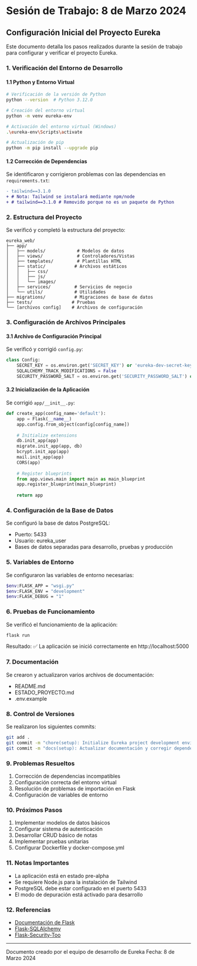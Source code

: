 # Sesión de Trabajo: 8 de Marzo 2024
## Configuración Inicial del Proyecto Eureka

Este documento detalla los pasos realizados durante la sesión de trabajo para configurar y verificar el proyecto Eureka.

### 1. Verificación del Entorno de Desarrollo

#### 1.1 Python y Entorno Virtual
```bash
# Verificación de la versión de Python
python --version  # Python 3.12.0

# Creación del entorno virtual
python -m venv eureka-env

# Activación del entorno virtual (Windows)
.\eureka-env\Scripts\activate

# Actualización de pip
python -m pip install --upgrade pip
```

#### 1.2 Corrección de Dependencias
Se identificaron y corrigieron problemas con las dependencias en `requirements.txt`:

```diff
- tailwind==3.1.0
+ # Nota: Tailwind se instalará mediante npm/node
+ # tailwind==3.1.0 # Removido porque no es un paquete de Python
```

### 2. Estructura del Proyecto
Se verificó y completó la estructura del proyecto:

```
eureka_web/
├── app/
│   ├── models/            # Modelos de datos
│   ├── views/             # Controladores/Vistas
│   ├── templates/         # Plantillas HTML
│   ├── static/           # Archivos estáticos
│   │   ├── css/
│   │   ├── js/
│   │   └── images/
│   ├── services/         # Servicios de negocio
│   └── utils/            # Utilidades
├── migrations/           # Migraciones de base de datos
├── tests/               # Pruebas
└── [archivos config]    # Archivos de configuración
```

### 3. Configuración de Archivos Principales

#### 3.1 Archivo de Configuración Principal
Se verificó y corrigió `config.py`:
```python
class Config:
    SECRET_KEY = os.environ.get('SECRET_KEY') or 'eureka-dev-secret-key'
    SQLALCHEMY_TRACK_MODIFICATIONS = False
    SECURITY_PASSWORD_SALT = os.environ.get('SECURITY_PASSWORD_SALT') or 'eureka-salt'
```

#### 3.2 Inicialización de la Aplicación
Se corrigió `app/__init__.py`:
```python
def create_app(config_name='default'):
    app = Flask(__name__)
    app.config.from_object(config[config_name])
    
    # Initialize extensions
    db.init_app(app)
    migrate.init_app(app, db)
    bcrypt.init_app(app)
    mail.init_app(app)
    CORS(app)
    
    # Register blueprints
    from app.views.main import main as main_blueprint
    app.register_blueprint(main_blueprint)
    
    return app
```

### 4. Configuración de la Base de Datos
Se configuró la base de datos PostgreSQL:
- Puerto: 5433
- Usuario: eureka_user
- Bases de datos separadas para desarrollo, pruebas y producción

### 5. Variables de Entorno
Se configuraron las variables de entorno necesarias:
```bash
$env:FLASK_APP = "wsgi.py"
$env:FLASK_ENV = "development"
$env:FLASK_DEBUG = "1"
```

### 6. Pruebas de Funcionamiento
Se verificó el funcionamiento de la aplicación:
```bash
flask run
```
Resultado: ✅ La aplicación se inició correctamente en http://localhost:5000

### 7. Documentación
Se crearon y actualizaron varios archivos de documentación:
- README.md
- ESTADO_PROYECTO.md
- .env.example

### 8. Control de Versiones
Se realizaron los siguientes commits:
```bash
git add .
git commit -m "chore(setup): Initialize Eureka project development environment"
git commit -m "docs(setup): Actualizar documentación y corregir dependencias"
```

### 9. Problemas Resueltos
1. Corrección de dependencias incompatibles
2. Configuración correcta del entorno virtual
3. Resolución de problemas de importación en Flask
4. Configuración de variables de entorno

### 10. Próximos Pasos
1. Implementar modelos de datos básicos
2. Configurar sistema de autenticación
3. Desarrollar CRUD básico de notas
4. Implementar pruebas unitarias
5. Configurar Dockerfile y docker-compose.yml

### 11. Notas Importantes
- La aplicación está en estado pre-alpha
- Se requiere Node.js para la instalación de Tailwind
- PostgreSQL debe estar configurado en el puerto 5433
- El modo de depuración está activado para desarrollo

### 12. Referencias
- [Documentación de Flask](https://flask.palletsprojects.com/)
- [Flask-SQLAlchemy](https://flask-sqlalchemy.palletsprojects.com/)
- [Flask-Security-Too](https://flask-security-too.readthedocs.io/)

---
Documento creado por el equipo de desarrollo de Eureka
Fecha: 8 de Marzo 2024 